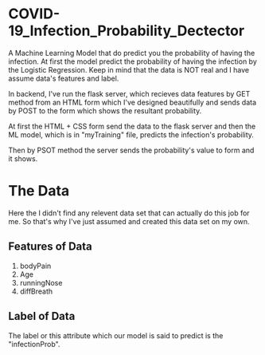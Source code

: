 # COVID-19_Infection_Probability_Dectector
A Machine Learning Model that do predict you the probability of having the infection.
At first the model predict the probability of having the infection by the Logistic Regression.
Keep in mind that the data is NOT real and I have assume data's features and label.

In backend, I've run the flask server, which recieves data features by GET method from an HTML form which I've designed beautifully and sends data by POST to the form which shows the resultant probability.

At first the HTML + CSS form send the data to the flask server and then the ML model, which is in "myTraining" file, predicts the infection's probability.

Then by PSOT method the server sends the probability's value to form and it shows.

# The Data
Here the I didn't find any relevent data set that can actually do this job for me. So that's why I've just assumed and created this data set on my own.

## Features of Data
1. bodyPain
2. Age
3. runningNose
4. diffBreath

## Label of Data
The label or this attribute which our model is said to predict is the "infectionProb".
